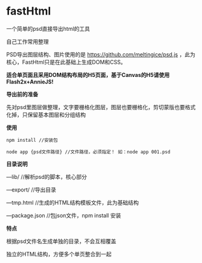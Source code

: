 # fastHtml
一个简单的psd直接导出html的工具

自己工作常用整理

PSD导出图层结构、图片使用的是 https://github.com/meltingice/psd.js ，此为核心，FastHtml只是在此基础上生成DOM和CSS。

**适合单页面且采用DOM结构布局的H5页面，基于Canvas的H5请使用Flash2x+AnnieJS!**

**导出前的准备**

先对psd里图层做整理，文字要栅格化图层，图层也要栅格化，剪切蒙版也要格式化掉，只保留基本图层和分组结构

**使用**

``npm install //安装包 ``

``node app {psd文件路径} //文件路径，必须指定！ 如：node app 001.psd``

**目录说明**

—lib/	//解析psd的脚本，核心部分

—export/	//导出目录

—tmp.html	//生成的HTML结构模板文件，此为基础结构

—package.json	//包json文件，npm install 安装

**特点**

根据psd文件名生成单独的目录，不会互相覆盖

独立的HTML结构，方便多个单页整合到一起